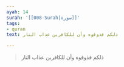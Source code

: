```yaml
---
ayah: 14
surah: '[[008-Surah|سورة]]'
tags:
- quran
text: ذلكم فذوقوه وأن للكافرين عذاب النار

---
```

> ذلكم فذوقوه وأن للكافرين عذاب النار
